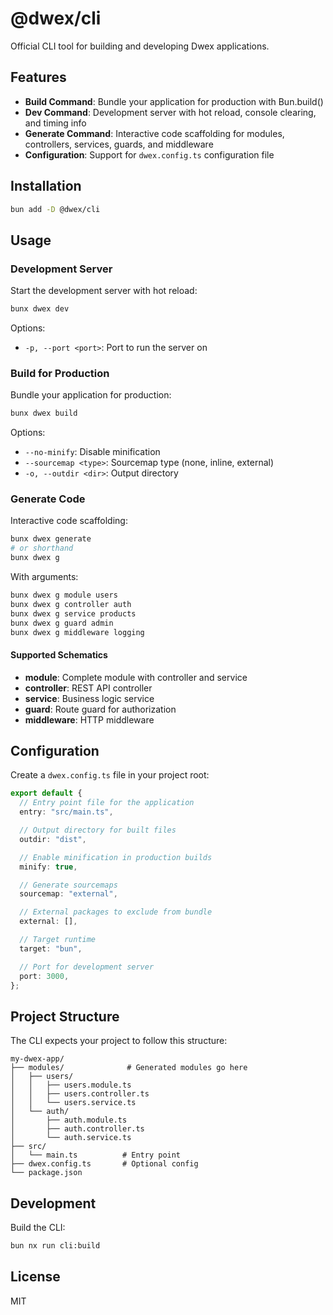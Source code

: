 # @dwex/cli

Official CLI tool for building and developing Dwex applications.

## Features

- **Build Command**: Bundle your application for production with Bun.build()
- **Dev Command**: Development server with hot reload, console clearing, and timing info
- **Generate Command**: Interactive code scaffolding for modules, controllers, services, guards, and middleware
- **Configuration**: Support for `dwex.config.ts` configuration file

## Installation

```bash
bun add -D @dwex/cli
```

## Usage

### Development Server

Start the development server with hot reload:

```bash
bunx dwex dev
```

Options:
- `-p, --port <port>`: Port to run the server on

### Build for Production

Bundle your application for production:

```bash
bunx dwex build
```

Options:
- `--no-minify`: Disable minification
- `--sourcemap <type>`: Sourcemap type (none, inline, external)
- `-o, --outdir <dir>`: Output directory

### Generate Code

Interactive code scaffolding:

```bash
bunx dwex generate
# or shorthand
bunx dwex g
```

With arguments:

```bash
bunx dwex g module users
bunx dwex g controller auth
bunx dwex g service products
bunx dwex g guard admin
bunx dwex g middleware logging
```

#### Supported Schematics

- **module**: Complete module with controller and service
- **controller**: REST API controller
- **service**: Business logic service
- **guard**: Route guard for authorization
- **middleware**: HTTP middleware

## Configuration

Create a `dwex.config.ts` file in your project root:

```typescript
export default {
  // Entry point file for the application
  entry: "src/main.ts",

  // Output directory for built files
  outdir: "dist",

  // Enable minification in production builds
  minify: true,

  // Generate sourcemaps
  sourcemap: "external",

  // External packages to exclude from bundle
  external: [],

  // Target runtime
  target: "bun",

  // Port for development server
  port: 3000,
};
```

## Project Structure

The CLI expects your project to follow this structure:

```
my-dwex-app/
├── modules/              # Generated modules go here
│   ├── users/
│   │   ├── users.module.ts
│   │   ├── users.controller.ts
│   │   └── users.service.ts
│   └── auth/
│       ├── auth.module.ts
│       ├── auth.controller.ts
│       └── auth.service.ts
├── src/
│   └── main.ts          # Entry point
├── dwex.config.ts       # Optional config
└── package.json
```

## Development

Build the CLI:

```bash
bun nx run cli:build
```

## License

MIT
